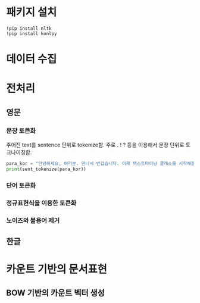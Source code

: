 # 패키지 설치
```shell
!pip install nltk  
!pip install konlpy  
```

# 데이터 수집
# 전처리

## 영문
### 문장 토큰화
주어진 text를 sentence 단위로 tokenize함. 주로 . ! ? 등을 이용해서 문장 단위로 토크나이징함.
```python
para_kor = "안녕하세요, 여러분. 만나서 반갑습니다. 이제 텍스트마이닝 클래스를 시작해봅시다!"
print(sent_tokenize(para_kor))
```

### 단어 토큰화
### 정규표현식을 이용한 토큰화
### 노이즈와 불용어 제거

## 한글


# 카운트 기반의 문서표현
## BOW 기반의 카운트 벡터 생성
